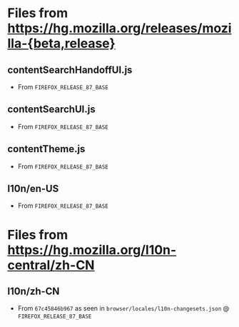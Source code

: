 # Files from https://hg.mozilla.org/releases/mozilla-{beta,release}

## contentSearchHandoffUI.js

* From `FIREFOX_RELEASE_87_BASE`

## contentSearchUI.js

* From `FIREFOX_RELEASE_87_BASE`

## contentTheme.js

* From `FIREFOX_RELEASE_87_BASE`

## l10n/en-US

* From `FIREFOX_RELEASE_87_BASE`

# Files from https://hg.mozilla.org/l10n-central/zh-CN

## l10n/zh-CN

* From `67c45846b967` as seen in `browser/locales/l10n-changesets.json` @ `FIREFOX_RELEASE_87_BASE`
